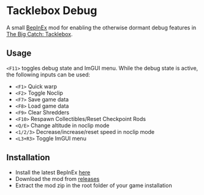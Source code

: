 # Tacklebox Debug

A small [BepInEx](https://github.com/BepInEx/BepInEx) mod for enabling the otherwise dormant debug features in [The Big Catch: Tacklebox](https://store.steampowered.com/app/2985610/The_Big_Catch_Tacklebox/).

## Usage

`<F11>` toggles debug state and ImGUI menu. While the debug state is active, the following inputs can be used:
- `<F1>` Quick warp
- `<F2>` Toggle Noclip
- `<F7>` Save game data
- `<F8>` Load game data
- `<F9>` Clear Shredders
- `<F10>` Respawn Collectibles/Reset Checkpoint Rods
- `<Q/E>` Change altitude in noclip mode
- `<1/2/3>` Decrease/increase/reset speed in noclip mode
- `<L3+R3>` Toggle ImGUI menu

## Installation

- Install the latest BepInEx [here](https://github.com/BepInEx/BepInEx/releases)
- Download the mod from [releases](https://github.com/SpectralPlatypus/TackleboxDebug/releases)
- Extract the mod zip in the root folder of your game installation
